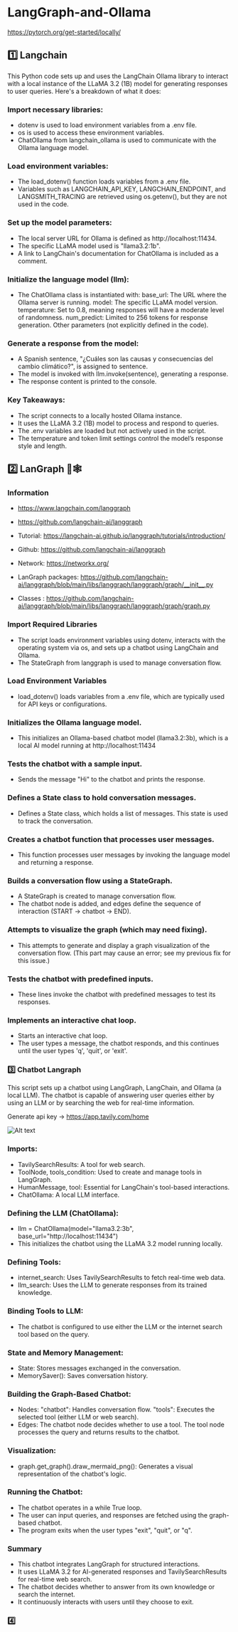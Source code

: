 # LangGraph-and-Ollama

https://pytorch.org/get-started/locally/

## 1️⃣ Langchain

This Python code sets up and uses the LangChain Ollama library to interact with a local instance of the LLaMA 3.2 (1B) model for generating responses to user queries. Here's a breakdown of what it does:

### Import necessary libraries:

- dotenv is used to load environment variables from a .env file.
- os is used to access these environment variables.
- ChatOllama from langchain_ollama is used to communicate with the Ollama language model.

### Load environment variables:

- The load_dotenv() function loads variables from a .env file.
- Variables such as LANGCHAIN_API_KEY, LANGCHAIN_ENDPOINT, and LANGSMITH_TRACING are retrieved using os.getenv(), but they are not used in the code.

### Set up the model parameters:

- The local server URL for Ollama is defined as http://localhost:11434.
- The specific LLaMA model used is "llama3.2:1b".
- A link to LangChain's documentation for ChatOllama is included as a comment.

### Initialize the language model (llm):

- The ChatOllama class is instantiated with:
base_url: The URL where the Ollama server is running.
model: The specific LLaMA model version.
temperature: Set to 0.8, meaning responses will have a moderate level of randomness.
num_predict: Limited to 256 tokens for response generation.
Other parameters (not explicitly defined in the code).
 ### Generate a response from the model:

- A Spanish sentence, "¿Cuáles son las causas y consecuencias del cambio climático?", is assigned to sentence.
- The model is invoked with llm.invoke(sentence), generating a response.
- The response content is printed to the console.
### Key Takeaways:
- The script connects to a locally hosted Ollama instance.
- It uses the LLaMA 3.2 (1B) model to process and respond to queries.
- The .env variables are loaded but not actively used in the script.
- The temperature and token limit settings control the model’s response style and length.


## 2️⃣ LanGraph 🦜🕸️

### Information

- https://www.langchain.com/langgraph

- https://github.com/langchain-ai/langgraph

- Tutorial: https://langchain-ai.github.io/langgraph/tutorials/introduction/ 
- Github: https://github.com/langchain-ai/langgraph 
- Network: https://networkx.org/ 
- LanGraph packages: https://github.com/langchain-ai/langgraph/blob/main/libs/langgraph/langgraph/graph/__init__.py 
- Classes : https://github.com/langchain-ai/langgraph/blob/main/libs/langgraph/langgraph/graph/graph.py

### Import Required Libraries
- The script loads environment variables using dotenv, interacts with the operating system via os, and sets up a chatbot using LangChain and Ollama.
- The StateGraph from langgraph is used to manage conversation flow.

### Load Environment Variables
- load_dotenv() loads variables from a .env file, which are typically used for API keys or configurations.
### Initializes the Ollama language model.
- This initializes an Ollama-based chatbot model (llama3.2:3b), which is a local AI model running at http://localhost:11434
### Tests the chatbot with a sample input.
- Sends the message "Hi" to the chatbot and prints the response.
### Defines a State class to hold conversation messages.
- Defines a State class, which holds a list of messages. This state is used to track the conversation.
### Creates a chatbot function that processes user messages.
- This function processes user messages by invoking the language model and returning a response.
### Builds a conversation flow using a StateGraph.
- A StateGraph is created to manage conversation flow.
- The chatbot node is added, and edges define the sequence of interaction (START → chatbot → END).
### Attempts to visualize the graph (which may need fixing).
- This attempts to generate and display a graph visualization of the conversation flow. (This part may cause an error; see my previous fix for this issue.)
### Tests the chatbot with predefined inputs.
- These lines invoke the chatbot with predefined messages to test its responses.
### Implements an interactive chat loop.
- Starts an interactive chat loop.
- The user types a message, the chatbot responds, and this continues until the user types 'q', 'quit', or 'exit'.


### 3️⃣ Chatbot Langraph
This script sets up a chatbot using LangGraph, LangChain, and Ollama (a local LLM). The chatbot is capable of answering user queries either by using an LLM or by searching the web for real-time information.

Generate api key -> https://app.tavily.com/home 

![Alt text](assets/tool_explanation.JPG)


### Imports:
- TavilySearchResults: A tool for web search.
- ToolNode, tools_condition: Used to create and manage tools in LangGraph.
- HumanMessage, tool: Essential for LangChain's tool-based interactions.
- ChatOllama: A local LLM interface.
### Defining the LLM (ChatOllama):

- llm = ChatOllama(model="llama3.2:3b", base_url="http://localhost:11434")
- This initializes the chatbot using the LLaMA 3.2 model running locally.
### Defining Tools:

- internet_search: Uses TavilySearchResults to fetch real-time web data.
- llm_search: Uses the LLM to generate responses from its trained knowledge.
### Binding Tools to LLM:
- The chatbot is configured to use either the LLM or the internet search tool based on the query.
### State and Memory Management:
- State: Stores messages exchanged in the conversation.
- MemorySaver(): Saves conversation history.
### Building the Graph-Based Chatbot:
- Nodes:
"chatbot": Handles conversation flow.
"tools": Executes the selected tool (either LLM or web search).
- Edges:
The chatbot node decides whether to use a tool.
The tool node processes the query and returns results to the chatbot.
### Visualization:
- graph.get_graph().draw_mermaid_png(): Generates a visual representation of the chatbot's logic.
### Running the Chatbot:
- The chatbot operates in a while True loop.
- The user can input queries, and responses are fetched using the graph-based chatbot.
- The program exits when the user types "exit", "quit", or "q".
### Summary
- This chatbot integrates LangGraph for structured interactions.
- It uses LLaMA 3.2 for AI-generated responses and TavilySearchResults for real-time web search.
- The chatbot decides whether to answer from its own knowledge or search the internet.
- It continuously interacts with users until they choose to exit.


### 4️⃣

### 
###
###
###